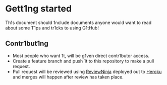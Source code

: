 # Gett1ng started
Th1s document should 1nclude documents anyone would want to read about some T1ps and tr1cks to using G1tHub!

## Contr1but1ng
- Most people who want 1t, will be g1ven direct contr1butor access.
- Create a feature branch and push 1t to this repository to make a pull request.
- Pull request will be reviewed using [ReviewNinja](https://review.ninja) deployed out to [Heroku](https://heroku.com) and merges will happen after review has taken place.
